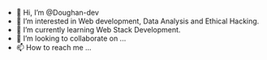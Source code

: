 - 👋 Hi, I’m @Doughan-dev
- 👀 I’m interested in Web development, Data Analysis and Ethical Hacking.
- 🌱 I’m currently learning Web Stack Development.
- 💞️ I’m looking to collaborate on ...
- 📫 How to reach me ...

<!---
Doughan-dev/Doughan-dev is a ✨ special ✨ repository because its `README.md` (this file) appears on your GitHub profile.
You can click the Preview link to take a look at your changes.
--->
